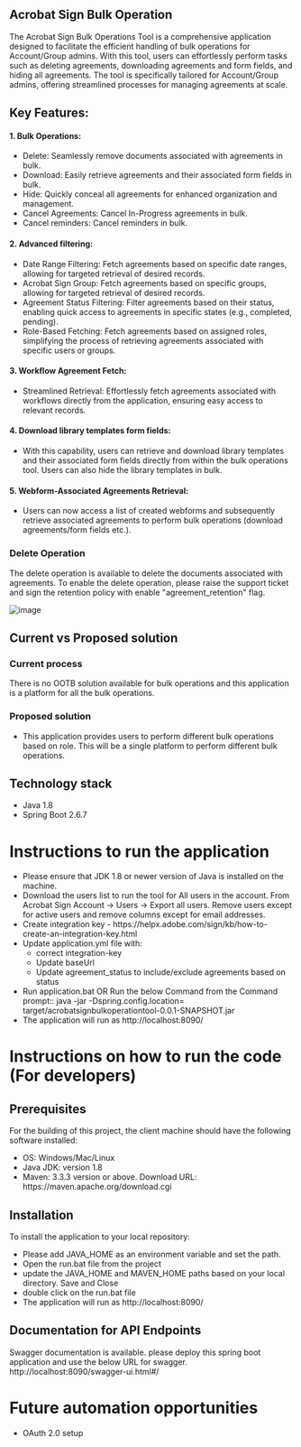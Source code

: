 ## Acrobat Sign Bulk Operation 
The Acrobat Sign Bulk Operations Tool is a comprehensive application designed to facilitate the efficient handling of bulk operations for Account/Group admins. With this tool, users can effortlessly perform tasks such as deleting agreements, downloading agreements and form fields, and hiding all agreements. The tool is specifically tailored for Account/Group admins, offering streamlined processes for managing agreements at scale.

## Key Features:
#### 1. Bulk Operations:
  <ul>
    <li>
      Delete: Seamlessly remove documents associated with agreements in bulk.
    </li>
      <li>
        Download: Easily retrieve agreements and their associated form fields in bulk.
      </li>
      <li>
        Hide: Quickly conceal all agreements for enhanced organization and management.
      </li>
    <li>
        Cancel Agreements: Cancel In-Progress agreements in bulk.
      </li>
     <li>
        Cancel reminders: Cancel reminders in bulk.
      </li>
  </ul>
  
#### 2. Advanced filtering:
  <ul>
  <li>
    Date Range Filtering: Fetch agreements based on specific date ranges, allowing for targeted retrieval of desired records.
  </li>
  <li>
    Acrobat Sign Group: Fetch agreements based on specific groups, allowing for targeted retrieval of desired records.
  </li>
  <li>
    Agreement Status Filtering: Filter agreements based on their status, enabling quick access to agreements in specific states (e.g., completed, pending).
  </li>
  <li>
    Role-Based Fetching: Fetch agreements based on assigned roles, simplifying the process of retrieving agreements associated with specific users or groups.
  </li>
  </ul>
  
#### 3. Workflow Agreement Fetch:
  <ul>
  
  <li>
    Streamlined Retrieval: Effortlessly fetch agreements associated with workflows directly from the application, ensuring easy access to relevant records.
  </li>
</ul>

#### 4. Download library templates form fields:
  <ul>
  <li>
    With this capability, users can retrieve and download library templates and their associated form fields directly from within the bulk operations tool. Users can also hide the library templates in bulk.
  </li>
</ul>

#### 5. Webform-Associated Agreements Retrieval:
  <ul>
  <li>
    Users can now access a list of created webforms and subsequently retrieve associated agreements to perform bulk operations (download agreements/form fields etc.).
  </li>
</ul>

### Delete Operation
The delete operation is available to delete the documents associated with agreements. To enable the delete operation, please raise the support ticket and sign the retention policy with enable "agreement_retention" flag.
<br>

![image](https://github.com/abhishekdixitadobe/AcrobatSignBulkOperations/assets/93244386/b0cf89cd-0b3f-43c5-ab65-51f81badf6c3)


## Current vs Proposed solution

### Current process
 There is no OOTB solution available for bulk operations and this application is a platform for all the bulk operations.

### Proposed solution

<ul>
  <li>
    This application provides users to perform different bulk operations based on role. This will be a single platform to perform different bulk operations.
  </li>
  </ul>

## Technology stack
  <ul>
     <li>Java 1.8 </li>
     <li>Spring Boot 2.6.7 </li>
  </ul>

# Instructions to run the application
 <ul>
     <li>Please ensure that JDK 1.8 or newer version of Java is installed on the machine.</li>
     <li>Download the users list to run the tool for All users in the account. From Acrobat Sign Account -> Users -> Export all users. Remove users except for active users and remove columns except for email addresses.</li>
     <li>Create integration key - https://helpx.adobe.com/sign/kb/how-to-create-an-integration-key.html </li>
     <li>Update application.yml file with:
       <ul>
        <li>correct integration-key</li>
        <li>Update baseUrl</li>
        <li>Update agreement_status to include/exclude agreements based on status</li>
       </ul>
      </li>
     <li>Run application.bat  OR Run the below Command from the Command prompt::  java -jar -Dspring.config.location=<path-to-application.yml file> target/acrobatsignbulkoperationtool-0.0.1-SNAPSHOT.jar</li>
        <li> 
     The application will run as http://localhost:8090/
  </li>
  </ul>

# Instructions on how to run the code (For developers)
## Prerequisites
For the building of this project, the client machine should have the following software installed:
<ul>
  <li>
    OS: Windows/Mac/Linux
  </li>
  <li>
    Java JDK: version 1.8
  </li>
  <li>
    Maven: 3.3.3 version or above. Download URL: https://maven.apache.org/download.cgi
  </li>
</ul>
  
## Installation
To install the application to your local repository:
<ul>
  <li>
    Please add JAVA_HOME as an environment variable and set the path.
  </li>
  <li>
    Open the run.bat file from the project
  </li>
  <li>
    update the JAVA_HOME and MAVEN_HOME paths based on your local directory. Save and Close
  </li>
  <li> 
    double click on the run.bat file
  </li>
  <li> 
     The application will run as http://localhost:8090/
  </li>
</ul>

## Documentation for API Endpoints
 Swagger documentation is available. please deploy this spring boot application and use the below URL for swagger.
http://localhost:8090/swagger-ui.html#/

# Future automation opportunities
<ul>
   <li>
      OAuth 2.0 setup
   </li>
  </ul>
